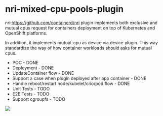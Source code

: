 # nri-mixed-cpu-pools-plugin
nri:https://github.com/containerd/nri plugin implements both exclusive and mutual cpus request for containers
deployment on top of Kubernetes and OpenShift platforms.

In addition, it implements mutual-cpu as device via device plugin.
This way standardize the way of how container workloads should asks for mutual cpus.  

 - POC - DONE
 - Deployment - DONE
 - UpdateContainer flow - DONE
 - Support a case when plugin deployed after app container - DONE
 - Handle reboot/restart node/kubelet/crio/pod flow - DONE
 - Unit Tests - TODO
 - E2E Tests - TODO
 - Support cgroupfs - TODO

![](/home/titzhak/go/code/github.com/Tal-or/nri-mixed-cpu-pools-plugin/docs/MixedCPUSWorkloadsFlow.png)
